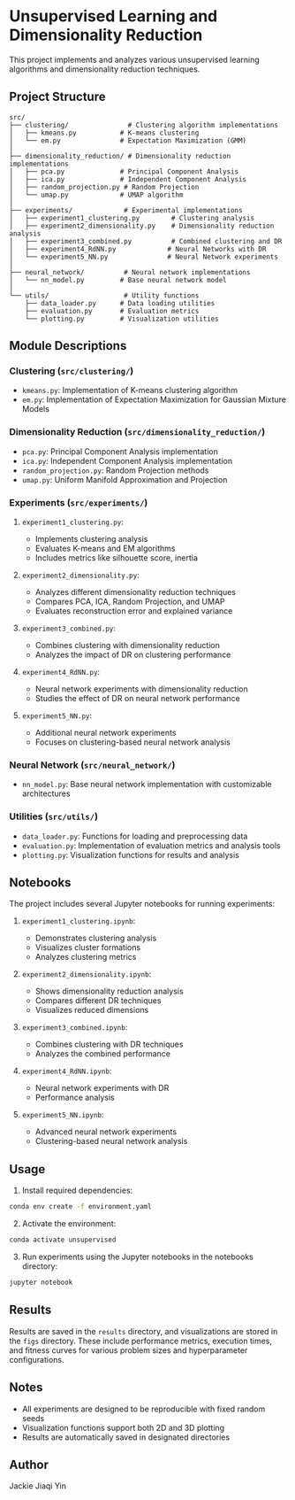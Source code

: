# Unsupervised Learning and Dimensionality Reduction

This project implements and analyzes various unsupervised learning algorithms and dimensionality reduction techniques.

## Project Structure

```
src/
├── clustering/               # Clustering algorithm implementations
│   ├── kmeans.py           # K-means clustering
│   └── em.py               # Expectation Maximization (GMM)
│
├── dimensionality_reduction/ # Dimensionality reduction implementations
│   ├── pca.py              # Principal Component Analysis
│   ├── ica.py              # Independent Component Analysis
│   ├── random_projection.py # Random Projection
│   └── umap.py             # UMAP algorithm
│
├── experiments/             # Experimental implementations
│   ├── experiment1_clustering.py        # Clustering analysis
│   ├── experiment2_dimensionality.py    # Dimensionality reduction analysis
│   ├── experiment3_combined.py          # Combined clustering and DR
│   ├── experiment4_RdNN.py             # Neural Networks with DR
│   └── experiment5_NN.py               # Neural Network experiments
│
├── neural_network/          # Neural network implementations
│   └── nn_model.py         # Base neural network model
│
└── utils/                   # Utility functions
    ├── data_loader.py      # Data loading utilities
    ├── evaluation.py       # Evaluation metrics
    └── plotting.py         # Visualization utilities
```

## Module Descriptions

### Clustering (`src/clustering/`)
- `kmeans.py`: Implementation of K-means clustering algorithm
- `em.py`: Implementation of Expectation Maximization for Gaussian Mixture Models

### Dimensionality Reduction (`src/dimensionality_reduction/`)
- `pca.py`: Principal Component Analysis implementation
- `ica.py`: Independent Component Analysis implementation
- `random_projection.py`: Random Projection methods
- `umap.py`: Uniform Manifold Approximation and Projection

### Experiments (`src/experiments/`)
1. `experiment1_clustering.py`: 
   - Implements clustering analysis
   - Evaluates K-means and EM algorithms
   - Includes metrics like silhouette score, inertia

2. `experiment2_dimensionality.py`:
   - Analyzes different dimensionality reduction techniques
   - Compares PCA, ICA, Random Projection, and UMAP
   - Evaluates reconstruction error and explained variance

3. `experiment3_combined.py`:
   - Combines clustering with dimensionality reduction
   - Analyzes the impact of DR on clustering performance

4. `experiment4_RdNN.py`:
   - Neural network experiments with dimensionality reduction
   - Studies the effect of DR on neural network performance

5. `experiment5_NN.py`:
   - Additional neural network experiments
   - Focuses on clustering-based neural network analysis

### Neural Network (`src/neural_network/`)
- `nn_model.py`: Base neural network implementation with customizable architectures

### Utilities (`src/utils/`)
- `data_loader.py`: Functions for loading and preprocessing data
- `evaluation.py`: Implementation of evaluation metrics and analysis tools
- `plotting.py`: Visualization functions for results and analysis

## Notebooks

The project includes several Jupyter notebooks for running experiments:

1. `experiment1_clustering.ipynb`: 
   - Demonstrates clustering analysis
   - Visualizes cluster formations
   - Analyzes clustering metrics

2. `experiment2_dimensionality.ipynb`:
   - Shows dimensionality reduction analysis
   - Compares different DR techniques
   - Visualizes reduced dimensions

3. `experiment3_combined.ipynb`:
   - Combines clustering with DR techniques
   - Analyzes the combined performance

4. `experiment4_RdNN.ipynb`:
   - Neural network experiments with DR
   - Performance analysis

5. `experiment5_NN.ipynb`:
   - Advanced neural network experiments
   - Clustering-based neural network analysis

## Usage

1. Install required dependencies:
```bash
conda env create -f environment.yaml
```

2. Activate the environment:
```bash
conda activate unsupervised
```

3. Run experiments using the Jupyter notebooks in the notebooks directory:
```bash
jupyter notebook
```

## Results

Results are saved in the `results` directory, and visualizations are stored in the `figs` directory. These include performance metrics, execution times, and fitness curves for various problem sizes and hyperparameter configurations.


## Notes
- All experiments are designed to be reproducible with fixed random seeds
- Visualization functions support both 2D and 3D plotting
- Results are automatically saved in designated directories

## Author
Jackie Jiaqi Yin
